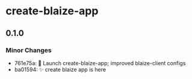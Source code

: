 # create-blaize-app

## 0.1.0

### Minor Changes

- 761e75a: 🚀 Launch create-blaize-app; improved blaize-client configs
- ba01594: ✨ create blaize app is here

